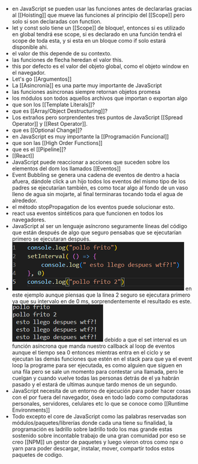 - en JavaScript se pueden usar las funciones antes de declararlas gracias al  [[Hoisting]] que mueve las funciones al principio del [[Scope]] pero solo si son declaradas con function.
- let y const solo tiene un [[Scope]] de bloque!, entonces si es utilizado en global tendrá ese scope, si es declarado en una función tendrá el scope de toda esta, y si esta en un bloque como if solo estará disponible ahi.
- el valor de this depende de su contexto.
- las funciones de flecha heredan el valor this.
- this por defecto es el valor del objeto global, como el objeto window en el navegador.
- Let's go [[Argumentos]]
- La [[Asincronía]] es una parte muy importante de JavaScript
- las funciones asíncronas siempre retornan objetos promesa
- los módulos son todos aquellos archivos que importan o exportan algo
- que son los [[Template Literals]]?
- que es [[Array/Object Destructuring]]?
- Los extraños pero sorprendentes tres puntos de JavaScript [[Spread Operator]] y [[Rest Operator]].
- que es [[Optional Change]]?
- en JavaScript es muy importante la [[Programación Funcional]]
- que son las [[High Order Functions]]
- que es el [[Pipeline]]?
- [[React]]
- JavaScript puede reaccionar a acciones que suceden sobre los elementos del dom los llamados [[Eventos]]
- Event Bubbling se genera una cadena de eventos de dentro a hacia afuera, dándole click a un hijo todos los eventos del mismo tipo de los padres se ejecutarían también, es como tocar algo al fondo de un vaso lleno de agua sin mojarte, al final terminaras tocando toda el agua de alrededor.
- el método stopPropagation de los eventos puede solucionar esto.
- react usa eventos sintéticos para que funcionen en todos los navegadores.
- JavaScript al ser un lenguaje asíncrono seguramente líneas del código que están después de algo que seguro pensabas que se ejecutarían primero se ejecutaran después.
- ![image.png](../assets/image_1656287959285_0.png)
  en este ejemplo aunque piensas que la línea 2 seguro se ejecutara primero ya que su intervalo en de 0 ms, sorprendentemente el resultado es este.
  ![image.png](../assets/image_1656288103283_0.png)
  debido a que el set interval es un función asíncrona que manda nuestro callback al loop de eventos aunque el tiempo sea 0 entonces mientras entra en el ciclo y se ejecutan las demás funciones que estén en el stack para que ya el event loop la programe para ser ejecutada, es como alguien que siguen en una fila pero se sale un momento para contestar una llamada, pero le cuelgan y cuando vuelve todas las personas detrás de el ya habrán pasado y el estará de ultimas aunque tardo menos de un segundo.
- JavaScript necesita de un entorno de ejecución para poder hacer cosas con el por fuera del navegador, ósea en todo lado como computadoras personales, servidores, celulares etc lo que se conoce como [[Runtime Environments]]
- Todo excepto el core de JavaScript como las palabras reservadas son módulos/paquetes/librerías donde cada una tiene su finalidad, la programación es ladrillo sobre ladrillo todo los mas grande estas sostenido sobre incontable trabajo de una gran comunidad por eso se creo [[NPM]] un gestor de paquetes y luego vieron otros como npx o yarn para poder descargar, instalar, mover, compartir todos estos paquetes de codigo.